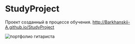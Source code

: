 # StudyProject
Проект созданный в процессе обучения.
http://Barkhanskii-A.github.io/StudyProject


![портфолио гитариста](https://user-images.githubusercontent.com/123398574/214255186-c1cff2dc-3072-469b-8a0e-8fbca1e89c2d.png)
